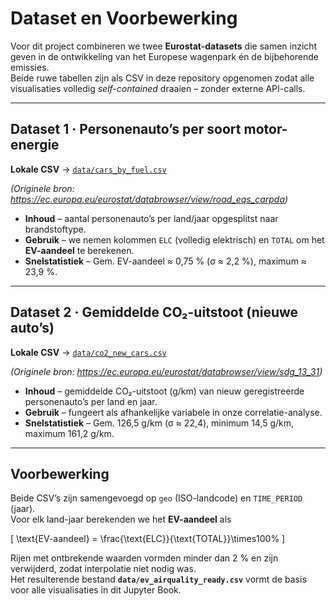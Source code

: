 # Dataset en Voorbewerking

Voor dit project combineren we twee **Eurostat-datasets** die samen inzicht geven in de ontwikkeling van het Europese wagenpark én de bijbehorende emissies.  
Beide ruwe tabellen zijn als CSV in deze repository opgenomen zodat alle visualisaties volledig *self-contained* draaien – zonder externe API-calls.

---

## Dataset&nbsp;1 · Personenauto’s per soort motor-energie

**Lokale CSV** → [`data/cars_by_fuel.csv`](../data/cars_by_fuel.csv)

*(Originele bron: <https://ec.europa.eu/eurostat/databrowser/view/road_eqs_carpda>)*
  
* **Inhoud** – aantal personenauto’s per land/jaar opgesplitst naar brandstoftype.  
* **Gebruik** – we nemen kolommen `ELC` (volledig elektrisch) en `TOTAL` om het **EV-aandeel** te berekenen.  
* **Snelstatistiek** – Gem. EV-aandeel ≈ 0,75 % (σ ≈ 2,2 %), maximum ≈ 23,9 %.

---

## Dataset&nbsp;2 · Gemiddelde CO₂-uitstoot (nieuwe auto’s)

**Lokale CSV** → [`data/co2_new_cars.csv`](../data/co2_new_cars.csv)

*(Originele bron: <https://ec.europa.eu/eurostat/databrowser/view/sdg_13_31>)*
  
* **Inhoud** – gemiddelde CO₂-uitstoot (g/km) van nieuw geregistreerde personenauto’s per land en jaar.  
* **Gebruik** – fungeert als afhankelijke variabele in onze correlatie-analyse.  
* **Snelstatistiek** – Gem. 126,5 g/km (σ ≈ 22,4), minimum 14,5 g/km, maximum 161,2 g/km.

---

## Voorbewerking

Beide CSV’s zijn samengevoegd op `geo` (ISO-landcode) en `TIME_PERIOD` (jaar).  
Voor elk land-jaar berekenden we het **EV-aandeel** als  

\[
\text{EV-aandeel} = \frac{\text{ELC}}{\text{TOTAL}}\times100\%
\]

Rijen met ontbrekende waarden vormden minder dan 2 % en zijn verwijderd, zodat interpolatie niet nodig was.  
Het resulterende bestand **`data/ev_airquality_ready.csv`** vormt de basis voor alle visualisaties in dit Jupyter Book.
